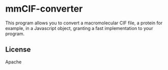 <!--
 Copyright 2020 Giovanni Scanferla
 
 Licensed under the Apache License, Version 2.0 (the "License");
 you may not use this file except in compliance with the License.
 You may obtain a copy of the License at
 
     http://www.apache.org/licenses/LICENSE-2.0
 
 Unless required by applicable law or agreed to in writing, software
 distributed under the License is distributed on an "AS IS" BASIS,
 WITHOUT WARRANTIES OR CONDITIONS OF ANY KIND, either express or implied.
 See the License for the specific language governing permissions and
 limitations under the License.
-->

# mmCIF-converter
This program allows you to convert a macromolecular CIF file, a protein for example, in a Javascript object, granting a fast implementation to your program.

License
----

Apache